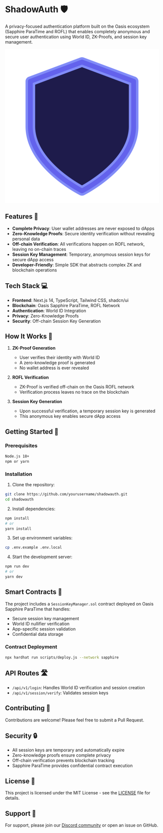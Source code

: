# ShadowAuth 🛡️

A privacy-focused authentication platform built on the Oasis ecosystem (Sapphire ParaTime and ROFL) that enables completely anonymous and secure user authentication using World ID, ZK-Proofs, and session key management.

![ShadowAuth](public/shield.svg)

## Features 🌟

- **Complete Privacy**: User wallet addresses are never exposed to dApps
- **Zero-Knowledge Proofs**: Secure identity verification without revealing personal data
- **Off-chain Verification**: All verifications happen on ROFL network, leaving no on-chain traces
- **Session Key Management**: Temporary, anonymous session keys for secure dApp access
- **Developer-Friendly**: Simple SDK that abstracts complex ZK and blockchain operations

## Tech Stack 💻

- **Frontend**: Next.js 14, TypeScript, Tailwind CSS, shadcn/ui
- **Blockchain**: Oasis Sapphire ParaTime, ROFL Network
- **Authentication**: World ID Integration
- **Privacy**: Zero-Knowledge Proofs
- **Security**: Off-chain Session Key Generation

## How It Works 🔄

1. **ZK-Proof Generation**
   - User verifies their identity with World ID
   - A zero-knowledge proof is generated
   - No wallet address is ever revealed

2. **ROFL Verification**
   - ZK-Proof is verified off-chain on the Oasis ROFL network
   - Verification process leaves no trace on the blockchain

3. **Session Key Generation**
   - Upon successful verification, a temporary session key is generated
   - This anonymous key enables secure dApp access

## Getting Started 🚀

### Prerequisites

```bash
Node.js 18+
npm or yarn
```

### Installation

1. Clone the repository:
```bash
git clone https://github.com/yourusername/shadowauth.git
cd shadowauth
```

2. Install dependencies:
```bash
npm install
# or
yarn install
```

3. Set up environment variables:
```bash
cp .env.example .env.local
```

4. Start the development server:
```bash
npm run dev
# or
yarn dev
```

## Smart Contracts 📝

The project includes a `SessionKeyManager.sol` contract deployed on Oasis Sapphire ParaTime that handles:

- Secure session key management
- World ID nullifier verification
- App-specific session validation
- Confidential data storage

### Contract Deployment

```bash
npx hardhat run scripts/deploy.js --network sapphire
```

## API Routes 🛣️

- `/api/v1/login`: Handles World ID verification and session creation
- `/api/v1/session/verify`: Validates session keys

## Contributing 🤝

Contributions are welcome! Please feel free to submit a Pull Request.

## Security 🔒

- All session keys are temporary and automatically expire
- Zero-knowledge proofs ensure complete privacy
- Off-chain verification prevents blockchain tracking
- Sapphire ParaTime provides confidential contract execution

## License 📄

This project is licensed under the MIT License - see the [LICENSE](LICENSE) file for details.

## Support 💬

For support, please join our [Discord community](https://discord.gg/shadowauth) or open an issue on GitHub.
